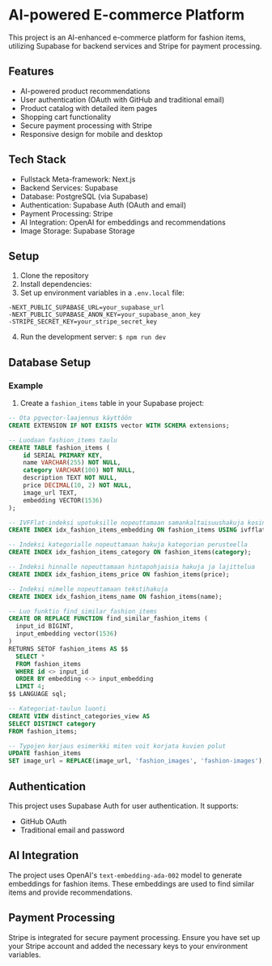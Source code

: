 # AI-powered E-commerce Platform

This project is an AI-enhanced e-commerce platform for fashion items, utilizing Supabase for backend services and Stripe for payment processing.

## Features

- AI-powered product recommendations
- User authentication (OAuth with GitHub and traditional email)
- Product catalog with detailed item pages
- Shopping cart functionality
- Secure payment processing with Stripe
- Responsive design for mobile and desktop

## Tech Stack

- Fullstack Meta-framework: Next.js
- Backend Services: Supabase
- Database: PostgreSQL (via Supabase)
- Authentication: Supabase Auth (OAuth and email)
- Payment Processing: Stripe
- AI Integration: OpenAI for embeddings and recommendations
- Image Storage: Supabase Storage

## Setup

1. Clone the repository
2. Install dependencies:
3. Set up environment variables in a `.env.local` file:
   
```env
-NEXT_PUBLIC_SUPABASE_URL=your_supabase_url
-NEXT_PUBLIC_SUPABASE_ANON_KEY=your_supabase_anon_key
-STRIPE_SECRET_KEY=your_stripe_secret_key
```

4. Run the development server: `$ npm run dev`

## Database Setup

### Example
1. Create a `fashion_items` table in your Supabase project:

```sql
-- Ota pgvector-laajennus käyttöön
CREATE EXTENSION IF NOT EXISTS vector WITH SCHEMA extensions;

-- Luodaan fashion_items taulu
CREATE TABLE fashion_items (
    id SERIAL PRIMARY KEY,
    name VARCHAR(255) NOT NULL,
    category VARCHAR(100) NOT NULL,
    description TEXT NOT NULL,
    price DECIMAL(10, 2) NOT NULL,
    image_url TEXT,
    embedding VECTOR(1536)
);

-- IVFFlat-indeksi upotuksille nopeuttamaan samankaltaisuushakuja kosinietäisyyden perusteella
CREATE INDEX idx_fashion_items_embedding ON fashion_items USING ivfflat (embedding vector_cosine_ops);

-- Indeksi kategorialle nopeuttamaan hakuja kategorian perusteella
CREATE INDEX idx_fashion_items_category ON fashion_items(category);

-- Indeksi hinnalle nopeuttamaan hintapohjaisia hakuja ja lajittelua
CREATE INDEX idx_fashion_items_price ON fashion_items(price);

-- Indeksi nimelle nopeuttamaan tekstihakuja
CREATE INDEX idx_fashion_items_name ON fashion_items(name);

-- Luo funktio find_similar_fashion_items
CREATE OR REPLACE FUNCTION find_similar_fashion_items (
  input_id BIGINT, 
  input_embedding vector(1536)
) 
RETURNS SETOF fashion_items AS $$
  SELECT *
  FROM fashion_items
  WHERE id <> input_id
  ORDER BY embedding <-> input_embedding
  LIMIT 4;
$$ LANGUAGE sql;

-- Kategoriat-taulun luonti
CREATE VIEW distinct_categories_view AS
SELECT DISTINCT category
FROM fashion_items;

-- Typojen korjaus esimerkki miten voit korjata kuvien polut
UPDATE fashion_items
SET image_url = REPLACE(image_url, 'fashion_images', 'fashion-images');
```
## Authentication

This project uses Supabase Auth for user authentication. It supports:

- GitHub OAuth
- Traditional email and password

## AI Integration

The project uses OpenAI's `text-embedding-ada-002` model to generate embeddings for fashion items. These embeddings are used to find similar items and provide recommendations.

## Payment Processing

Stripe is integrated for secure payment processing. Ensure you have set up your Stripe account and added the necessary keys to your environment variables.



